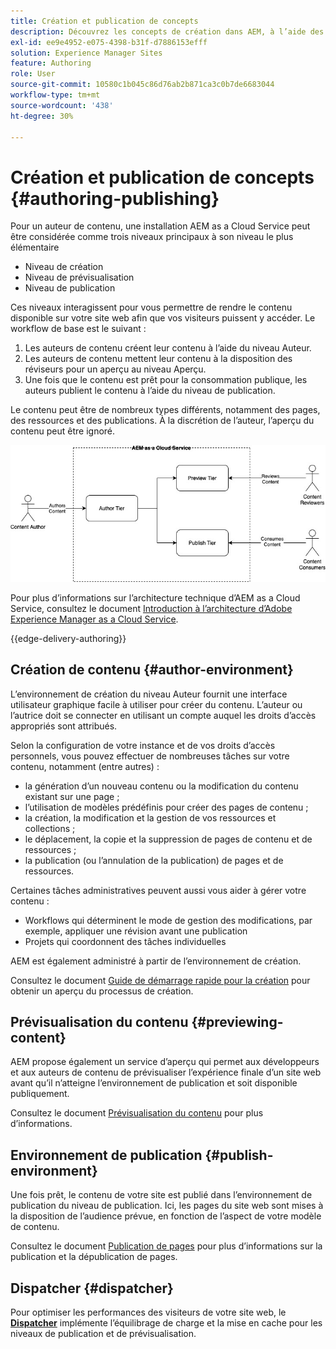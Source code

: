 ```yaml
---
title: Création et publication de concepts
description: Découvrez les concepts de création dans AEM, à l’aide des environnements de création, de prévisualisation et de publication.
exl-id: ee9e4952-e075-4398-b31f-d7886153efff
solution: Experience Manager Sites
feature: Authoring
role: User
source-git-commit: 10580c1b045c86d76ab2b871ca3c0b7de6683044
workflow-type: tm+mt
source-wordcount: '438'
ht-degree: 30%

---
```



# Création et publication de concepts {#authoring-publishing}

Pour un auteur de contenu, une installation AEM as a Cloud Service peut être considérée comme trois niveaux principaux à son niveau le plus élémentaire

* Niveau de création
* Niveau de prévisualisation
* Niveau de publication

Ces niveaux interagissent pour vous permettre de rendre le contenu disponible sur votre site web afin que vos visiteurs puissent y accéder. Le workflow de base est le suivant :

1. Les auteurs de contenu créent leur contenu à l’aide du niveau Auteur.
1. Les auteurs de contenu mettent leur contenu à la disposition des réviseurs pour un aperçu au niveau Aperçu.
1. Une fois que le contenu est prêt pour la consommation publique, les auteurs publient le contenu à l’aide du niveau de publication.

Le contenu peut être de nombreux types différents, notamment des pages, des ressources et des publications. À la discrétion de l’auteur, l’aperçu du contenu peut être ignoré.

![Diagramme de l’auteur, de l’éditeur et des dispatchers](assets/author-publish.jpg)

Pour plus d’informations sur l’architecture technique d’AEM as a Cloud Service, consultez le document [Introduction à l’architecture d’Adobe Experience Manager as a Cloud Service](/help/overview/architecture.md).

{{edge-delivery-authoring}}

## Création de contenu {#author-environment}

L’environnement de création du niveau Auteur fournit une interface utilisateur graphique facile à utiliser pour créer du contenu. L’auteur ou l’autrice doit se connecter en utilisant un compte auquel les droits d’accès appropriés sont attribués.

Selon la configuration de votre instance et de vos droits d’accès personnels, vous pouvez effectuer de nombreuses tâches sur votre contenu, notamment (entre autres) :

* la génération d’un nouveau contenu ou la modification du contenu existant sur une page ;
* l’utilisation de modèles prédéfinis pour créer des pages de contenu ;
* la création, la modification et la gestion de vos ressources et collections ;
* le déplacement, la copie et la suppression de pages de contenu et de ressources ;
* la publication (ou l’annulation de la publication) de pages et de ressources.

Certaines tâches administratives peuvent aussi vous aider à gérer votre contenu :

* Workflows qui déterminent le mode de gestion des modifications, par exemple, appliquer une révision avant une publication
* Projets qui coordonnent des tâches individuelles

AEM est également administré à partir de l’environnement de création.

Consultez le document [Guide de démarrage rapide pour la création](/help/sites-cloud/authoring/quick-start.md) pour obtenir un aperçu du processus de création.

## Prévisualisation du contenu {#previewing-content}

AEM propose également un service d’aperçu qui permet aux développeurs et aux auteurs de contenu de prévisualiser l’expérience finale d’un site web avant qu’il n’atteigne l’environnement de publication et soit disponible publiquement.

Consultez le document [Prévisualisation du contenu](/help/sites-cloud/authoring/sites-console/previewing-content.md) pour plus d’informations.

## Environnement de publication {#publish-environment}

Une fois prêt, le contenu de votre site est publié dans l’environnement de publication du niveau de publication. Ici, les pages du site web sont mises à la disposition de l’audience prévue, en fonction de l’aspect de votre modèle de contenu.

Consultez le document [Publication de pages](/help/sites-cloud/authoring/sites-console/publishing-pages.md) pour plus d’informations sur la publication et la dépublication de pages.

## Dispatcher {#dispatcher}

Pour optimiser les performances des visiteurs de votre site web, le **[Dispatcher](/help/implementing/dispatcher/overview.md)** implémente l’équilibrage de charge et la mise en cache pour les niveaux de publication et de prévisualisation.
